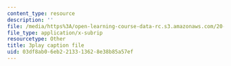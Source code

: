 ```yaml
---
content_type: resource
description: ''
file: /media/https%3A/open-learning-course-data-rc.s3.amazonaws.com/20-219-becoming-the-next-bill-nye-writing-and-hosting-the-educational-show-january-iap-2015/03df8ab06eb2213313628e38b85a57ef_17uL1VoaWTQ.srt
file_type: application/x-subrip
resourcetype: Other
title: 3play caption file
uid: 03df8ab0-6eb2-2133-1362-8e38b85a57ef
---
```

